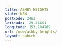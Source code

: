 ```yaml
---
title: ASHBY HEIGHTS
state: NSW
postcode: 2463
latitude: -29.36691
longitude: 153.104789
url: /nsw/ashby-heights/
layout: suburb
---
```

